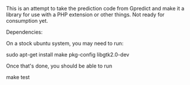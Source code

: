 This is an attempt to take the prediction code from Gpredict and make it a 
library for use with a PHP extension or other things.  Not ready for consumption yet.

Dependencies:

On a stock ubuntu system, you may need to run:

  sudo apt-get install make pkg-config libgtk2.0-dev

Once that's done, you should be able to run

  make test
